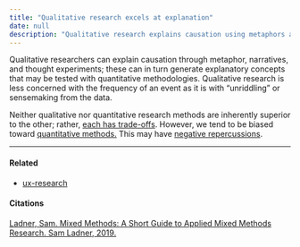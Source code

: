 ```yaml
---
title: "Qualitative research excels at explanation"
date: null
description: "Qualitative research explains causation using metaphors and narratives to create concepts for quantitative testing, offering deep insights beyond event frequency and complementing quantitative methods."
---
```


Qualitative researchers can explain causation through metaphor, narratives, and thought experiments; these can in turn generate explanatory concepts that may be tested with quantitative methodologies. Qualitative research is less concerned with the frequency of an event as it is with “unriddling” or sensemaking from the data.

Neither qualitative nor quantitative research methods are inherently superior to the other; rather, [each has trade-offs](https://publish.obsidian.md/mobydiction/notes/Qualitative+and+quantitative+research+methods+each+have+trade-offs). However, we tend to be biased toward [quantitative methods.](https://publish.obsidian.md/mobydiction/notes/Abundant+data+makes+us+jump+to+quantitative+data+as+the+solution+to+every+problem.) This may have [negative repercussions](https://publish.obsidian.md/mobydiction/notes/Cultural+bias+toward+scientific+models+leaves+us+less+equipped+to+interpret+qualitative+information.).

---

#### Related

- [ux-research]()

#### Citations

[ Ladner, Sam. Mixed Methods: A Short Guide to Applied Mixed Methods Research. Sam Ladner, 2019.]()
